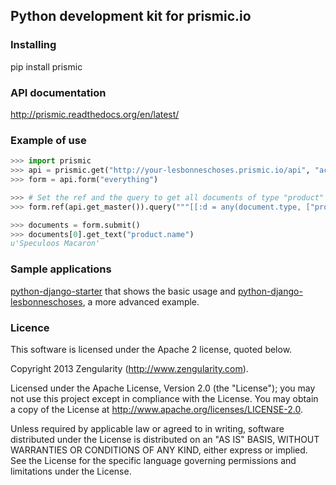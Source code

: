 ## Python development kit for prismic.io

### Installing

pip install prismic


### API documentation

http://prismic.readthedocs.org/en/latest/

### Example of use

```python
>>> import prismic
>>> api = prismic.get("http://your-lesbonneschoses.prismic.io/api", "access_token")
>>> form = api.form("everything")

>>> # Set the ref and the query to get all documents of type "product"
>>> form.ref(api.get_master()).query("""[[:d = any(document.type, ["product"])]]""")

>>> documents = form.submit()
>>> documents[0].get_text("product.name")
u'Speculoos Macaron'
```

### Sample applications

[python-django-starter](https://github.com/prismicio/python-django-starter) that shows the basic usage and [python-django-lesbonneschoses](https://github.com/prismicio/python-django-lesbonneschoses), a more advanced example.

### Licence

This software is licensed under the Apache 2 license, quoted below.

Copyright 2013 Zengularity (http://www.zengularity.com).

Licensed under the Apache License, Version 2.0 (the "License"); you may not use this project except in compliance with the License. You may obtain a copy of the License at http://www.apache.org/licenses/LICENSE-2.0.

Unless required by applicable law or agreed to in writing, software distributed under the License is distributed on an "AS IS" BASIS, WITHOUT WARRANTIES OR CONDITIONS OF ANY KIND, either express or implied. See the License for the specific language governing permissions and limitations under the License.